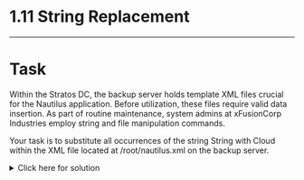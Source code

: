 # 1.11 String Replacement
---
# Task
Within the Stratos DC, the backup server holds template XML files crucial for the Nautilus application. Before utilization, these files require valid data insertion. As part of routine maintenance, system admins at xFusionCorp Industries employ string and file manipulation commands.

Your task is to substitute all occurrences of the string String with Cloud within the XML file located at /root/nautilus.xml on the backup server.

<details>
  <summary>Click here for solution</summary>
  
# Solution
1. SSH into the backup server
2. Replace all the occurences
```bash
sudo sed -i 's/String/Cloud/g' /root/nautilus.xml
```
</details>
